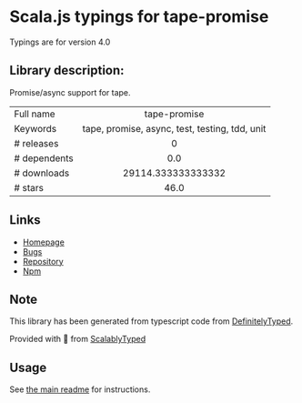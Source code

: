 
# Scala.js typings for tape-promise

Typings are for version 4.0

## Library description:
Promise/async support for tape.

|                    |                 |
| ------------------ | :-------------: |
| Full name          | tape-promise |
| Keywords           | tape, promise, async, test, testing, tdd, unit |
| # releases         | 0 |
| # dependents       | 0.0 |
| # downloads        | 29114.333333333332 |
| # stars            | 46.0 |

## Links
- [Homepage](https://github.com/jprichardson/tape-promise#readme)
- [Bugs](https://github.com/jprichardson/tape-promise/issues)
- [Repository](https://github.com/jprichardson/tape-promise)
- [Npm](https://www.npmjs.com/package/tape-promise)
    


## Note
This library has been generated from typescript code from [DefinitelyTyped](https://definitelytyped.org).

Provided with :purple_heart: from [ScalablyTyped](https://github.com/oyvindberg/ScalablyTyped)

## Usage
See [the main readme](../../readme.md) for instructions.


